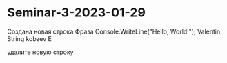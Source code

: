 # Seminar-3-2023-01-29

Создана новая строка
Фраза
Console.WriteLine("Hello, World!");
Valentin String
kobzev E

удалите новую строку
